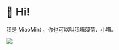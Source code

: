 # 👋 Hi!
我是 MiaoMint ，你也可以叫我喵薄荷、小喵。


![](https://github-profile-summary-cards.vercel.app/api/cards/profile-details?username=miaomint&theme=default)
